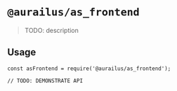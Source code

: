 # `@aurailus/as_frontend`

> TODO: description

## Usage

```
const asFrontend = require('@aurailus/as_frontend');

// TODO: DEMONSTRATE API
```
